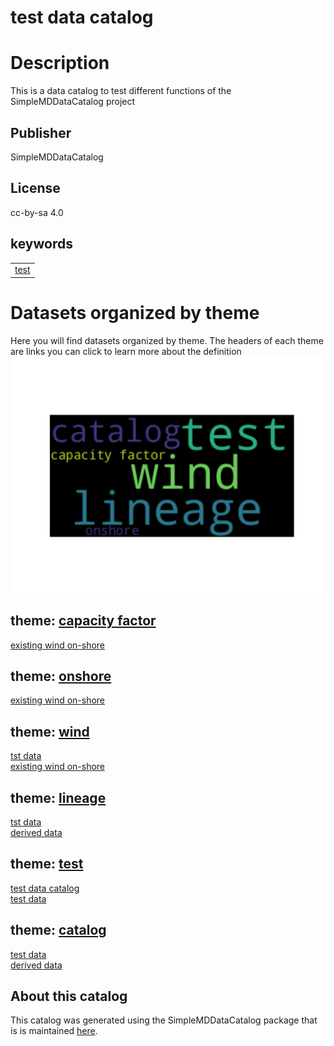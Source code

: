 
test data catalog
=================

# Description


This is a data catalog to test different functions of the SimpleMDDataCatalog project
## Publisher
  
SimpleMDDataCatalog
## License
  
cc-by-sa 4.0
## keywords

||
| :--- |
|[test](iu34jkAWD.md)|

# Datasets organized by theme
  
Here you will find datasets organized by theme. The headers of each theme are links you can click to learn more about the definition  
![word cloud of dataset themes and their occurrences](figures/wordcloud.svg)
## theme: [capacity factor](973I.md)
  
[existing wind on-shore](ewrcqwfeb.md)
## theme: [onshore](weruEF8.md)
  
[existing wind on-shore](ewrcqwfeb.md)
## theme: [wind](fajfafl.md)
  
[tst data](dsdfadf.md)  
[existing wind on-shore](ewrcqwfeb.md)
## theme: [lineage](fdcshjnfdscahjn.md)
  
[tst data](dsdfadf.md)  
[derived data](73956.md)
## theme: [test](iu34jkAWD.md)
  
[test data catalog](None.md)  
[test data](12345.md)
## theme: [catalog](sdfjlhgfvrkhlsfd.md)
  
[test data](12345.md)  
[derived data](73956.md)
## About this catalog
  
This catalog was generated using the SimpleMDDataCatalog package that is is maintained [here](https://github.com/uuidea/SimpleMDDataCatalog).